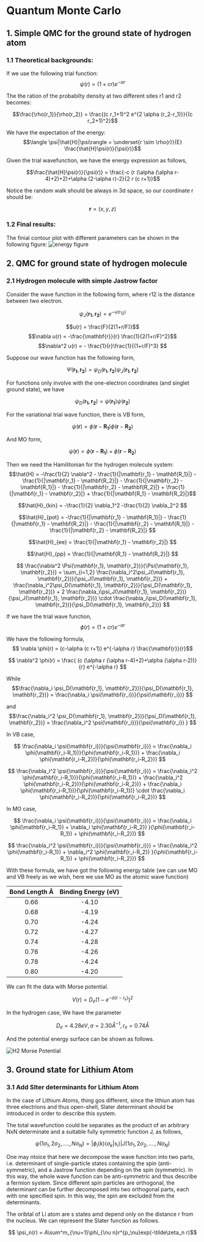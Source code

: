# Quantum Monte Carlo

## 1. Simple QMC for the ground state of hydrogen atom

### 1.1 Theoretical backgrounds:
If we use the following trial function:
$$\psi(r) = (1+cr) e^{-\alpha r}$$

The the ration of the probabilty density at two different sites r1 and r2 becomes:

$$\frac{\rho(r_1)}{\rho(r_2)} = \frac{(c r_1+1)^2 e^{2 \alpha  (r_2-r_1)}}{(c r_2+1)^2}$$

We have the expectation of the energy:
$$\langle \psi|\hat{H}|\psi\rangle = \underset{r \sim \rho(r)}{E} \frac{\hat{H}\psi(r)}{\psi(r)}$$

Given the trial wavefunction, we have the energy expression as follows,

$$\frac{\hat{H}\psi(r)}{\psi(r)} = \frac{-c (r (\alpha  (\alpha  r-4)+2)+2)+\alpha  (2-\alpha  r)-2}{2 r (c r+1)}$$

Notice the random walk should be always in 3d space, so our coordinate r should be:

$$ \mathbf{r} = (x, y, z)$$

### 1.2 Final results:
The finial contour plot with different parameters can be shown in the following figure:
![energy figure](../imgs/energy_surface.png)

## 2. QMC for ground state of hydrogen molecule

### 2.1 Hydrogen molecule with simple Jastrow factor
Consider the wave function in the following form, where r12 is the distance between two electron.

$$\psi_J(\mathbf{r_1}, \mathbf{r_2}) = e^{-u(r_{12})}$$

$$u(r) = \frac{F}{2(1+r/F)}$$
$$\nabla u(r) = -\frac{\mathbf{r}}{r} \frac{1}{2(1+r/F)^2}$$
$$\nabla^2 u(r) = - \frac{1}{r}\frac{1}{(1+r/F)^3} $$

Suppose our wave function has the following form,

$$ \Psi(\mathbf{r_1}, \mathbf{r_2}) = \psi_D(\mathbf{r_1}, \mathbf{r_2}) \psi_J(\mathbf{r_1}, \mathbf{r_2}) $$

For functions only involve with the one-electron coordinates (and singlet ground state), we have

$$\psi_D(\mathbf{r_1}, \mathbf{r_2}) = \psi(\mathbf{r_1}) \psi(\mathbf{r_2}) $$

For the variational trial wave function, there is VB form,

$$  \psi(\mathbf{r}) = \phi(\mathbf{r} - \mathbf{R_1}) \phi(\mathbf{r} - \mathbf{R_2}) $$

And MO form, 

$$ \psi(\mathbf{r}) = \phi(\mathbf{r} - \mathbf{R_1}) + \phi(\mathbf{r} - \mathbf{R_2}) $$

Then we need the Hamilitonian for the hydrogen molecule system:
$$\hat{H} = -\frac{1}{2} \nabla^2 - \frac{1}{|\mathbf{r_1} - \mathbf{R_1}|} - \frac{1}{|\mathbf{r_1} - \mathbf{R_2}|} - \frac{1}{|\mathbf{r_2} - \mathbf{R_1}|} - \frac{1}{|\mathbf{r_2} - \mathbf{R_2}|} + \frac{1}{|\mathbf{r_1} - \mathbf{r_2}|} + \frac{1}{|\mathbf{R_1} - \mathbf{R_2}|}$$

$$\hat{H}_{kin} = -\frac{1}{2} \nabla_1^2 -\frac{1}{2} \nabla_2^2 $$

$$\hat{H}_{pot} = -\frac{1}{|\mathbf{r_1} - \mathbf{R_1}|} - \frac{1}{|\mathbf{r_1} - \mathbf{R_2}|} - \frac{1}{|\mathbf{r_2} - \mathbf{R_1}|} - \frac{1}{|\mathbf{r_2} - \mathbf{R_2}|} $$

$$\hat{H}_{ee} = \frac{1}{|\mathbf{r_1} - \mathbf{r_2}|} $$

$$\hat{H}_{pp} = \frac{1}{|\mathbf{R_1} - \mathbf{R_2}|} $$

$$ \frac{\nabla^2 \Psi(\mathbf{r_1}, \mathbf{r_2})}{\Psi(\mathbf{r_1}, \mathbf{r_2})} = \sum_{i=1,2} \frac{\nabla_i^2\psi_J(\mathbf{r_1}, \mathbf{r_2})}{\psi_J(\mathbf{r_1}, \mathbf{r_2})} + \frac{\nabla_i^2\psi_D(\mathbf{r_1}, \mathbf{r_2})}{\psi_D(\mathbf{r_1}, \mathbf{r_2})} + 2 \frac{\nabla_i\psi_J(\mathbf{r_1}, \mathbf{r_2})}{\psi_J(\mathbf{r_1}, \mathbf{r_2})} \cdot \frac{\nabla_i\psi_D(\mathbf{r_1}, \mathbf{r_2})}{\psi_D(\mathbf{r_1}, \mathbf{r_2})}  $$

If we have the trial wave function,
$$\phi(r) = (1+cr)e^{-\alpha r}$$

We have the following formula,
$$ \nabla \phi(r) = (c-\alpha  (c r+1))  e^{-\alpha r} \frac{\mathbf{r}}{r}$$

$$ \nabla^2 \phi(r) = \frac{ (c (\alpha  r (\alpha  r-4)+2)+\alpha  (\alpha  r-2))}{r} e^{-\alpha r} $$

While
$$\frac{\nabla_i \psi_D(\mathbf{r_1}, \mathbf{r_2})}{\psi_D(\mathbf{r_1}, \mathbf{r_2})} =  \frac{\nabla_i \psi(\mathbf{r_i})}{\psi(\mathbf{r_i})} $$

and
$$\frac{\nabla_i^2 \psi_D(\mathbf{r_1}, \mathbf{r_2})}{\psi_D(\mathbf{r_1}, \mathbf{r_2})} = \frac{\nabla_i^2 \psi(\mathbf{r_i})}{\psi(\mathbf{r_i}) }  $$

In VB case,

$$ \frac{\nabla_i \psi(\mathbf{r_i})}{\psi(\mathbf{r_i})} = \frac{\nabla_i \phi(\mathbf{r_i-R_1})}{\phi(\mathbf{r_i-R_1})} + \frac{\nabla_i \phi(\mathbf{r_i-R_2})}{\phi(\mathbf{r_i-R_2})} $$

$$ \frac{\nabla_i^2 \psi(\mathbf{r_i})}{\psi(\mathbf{r_i})} = \frac{\nabla_i^2 \phi(\mathbf{r_i-R_1})}{\phi(\mathbf{r_i-R_1})} + \frac{\nabla_i^2 \phi(\mathbf{r_i-R_2})}{\phi(\mathbf{r_i-R_2})} + \frac{\nabla_i \phi(\mathbf{r_i-R_1})}{\phi(\mathbf{r_i-R_1})} \cdot \frac{\nabla_i \phi(\mathbf{r_i-R_2})}{\phi(\mathbf{r_i-R_2})} $$

In MO case,

$$ \frac{\nabla_i \psi(\mathbf{r_i})}{\psi(\mathbf{r_i})} = \frac{\nabla_i \phi(\mathbf{r_i-R_1}) + \nabla_i \phi(\mathbf{r_i-R_2}) }{\phi(\mathbf{r_i-R_1}) + \phi(\mathbf{r_i-R_2})} $$

$$ \frac{\nabla_i^2 \psi(\mathbf{r_i})}{\psi(\mathbf{r_i})} = \frac{\nabla_i^2 \phi(\mathbf{r_i-R_1}) + \nabla_i^2 \phi(\mathbf{r_i-R_2}) }{\phi(\mathbf{r_i-R_1}) + \phi(\mathbf{r_i-R_2})} $$

With these formula, we have got the following energy table (we can use MO and VB freely as we wish, here we use MO as the atomic wave function)

| Bond Length Å | Binding Energy (eV)     |
| :---:         |          :---:          |
| 0.66          |   -4.10                 |
| 0.68          |   -4.19                 |
| 0.70          |   -4.24                 |
| 0.72          |   -4.27                 |
| 0.74          |   -4.28                 |
| 0.76          |   -4.26                 |
| 0.78          |   -4.24                 |
| 0.80          |   -4.20                 |

We can fit the data with Morse potential.

$$ V(r) = D_e(1-e^{-a(r-r_e)})^2 $$

In the hydrogen case, We have the parameter 

$$ D_e = 4.28 eV, a = 2.30 Å^{-1}, r_e = 0.74 Å$$

And the potential energy surface can be shown as follows.

![H2 Morse Potential](../imgs/h2_pes.png)

## 3. Ground state for Lithium Atom

### 3.1 Add Slter determinants for Lithium Atom

In the case of Lithium Atoms, thing gos different, since the lithiun atom has three electrions and thus open-shell, Slater determinant should be introduced in order to describe this system.

The total wavefunction could be separates as the product of an arbitrary NxN determinate and a suitable fully symmetric function J, as follows,

$$ \psi(1\sigma_1, 2\sigma_2,....,N\sigma_N) = \left| \phi_i(k) \langle \sigma_k| s_i\rangle \right| J(1\sigma_1, 2\sigma_2,....,N\sigma_N) $$ 

One may ntoice that here we decompose the wave function into two parts, i.e. determinant of single-particle states containing the spin (anti-symmetric), and a Jastrow function depending on the spin (symmetric). In this way, the whole wave function can be anti-symmetric and thus describe a fermion system. Since different spin particles are orthogonal, the determinant can be further decomposed into two orthogonal parts, each with one specified spin. In this way, the spin are excluded from the determinants.

The oribtal of Li atom are s states amd depend only on the distance r from the nucleus. We can represent the Slater function as follows.

$$ \psi_n(r) = A\sum^m_{\nu=1}\phi_{\nu n}r^{p_\nu}exp(-\tilde\zeta_n r)$$

